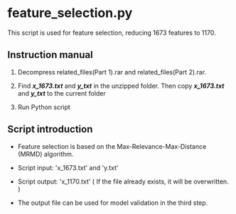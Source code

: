 # feature_selection.py

This script is used for feature selection, reducing 1673 features to 1170.

## Instruction manual

1. Decompress related_files(Part 1).rar and related_files(Part 2).rar.

2. Find ***x_1673.txt*** and ***y_txt*** in the unzipped folder. Then copy ***x_1673.txt*** and ***y_txt*** to the current folder

3. Run Python script

## Script introduction

* Feature selection is based on the Max-Relevance-Max-Distance (MRMD) algorithm.

* Script input: 'x_1673.txt' and 'y.txt'

* Script output: 'x_1170.txt' ( If the file already exists, it will be overwritten. )

* The output file can be used for model validation in the third step.
